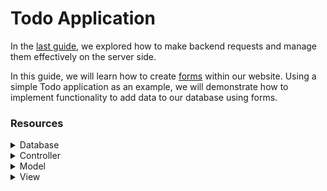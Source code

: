 # Todo Application
In the [last guide](shop.md), we explored how to make backend requests and manage them effectively on the server side.

In this guide, we will learn how to create [forms](../forms/auto-form-validation.md) within our website. Using a simple Todo application as an example, we will demonstrate how to implement functionality to add data to our database using forms.

### Resources
<details>
<summary>Database</summary>
```sql
CREATE TABLE `todo` (
    `id` INT AUTO_INCREMENT PRIMARY KEY,
    `description` VARCHAR(255) NOT NULL,
    `completed` TINYINT NOT NULL DEFAULT 0,
    `active` TINYINT NOT NULL DEFAULT 1,
    `created` TIMESTAMP NOT NULL DEFAULT CURRENT_TIMESTAMP
);
```

```sql
INSERT INTO `todo` (`description`) VALUES
('Buy groceries'),
('Clean the kitchen'),
('Finish reading the book'),
('Take the dog for a walk'),
('Pay utility bills'),
('Call mom'),
('Schedule a dentist appointment'),
('Organize workspace'),
('Update software on laptop'),
('Prepare presentation slides');
```
</details>

<details>
    <summary>Controller</summary>
    TodoController
    ```php
    <?php
        class TodoController extends z_controller {

            public function action_list(Request $req, Response $res) {
                $req->checkPermission("todo.view");

                if ($req->isAction("delete-todo")) {
                    $req->checkPermission("todo.delete");

                    $todoId = $req->getPost("todoId");

                    $req->getModel("Todo")->deleteTodo($todoId);
                    return $res->success();
                }

                if ($req->isAction("complete-todo")) {
                    $todoId = $req->getPost("todoId");

                    $req->getModel("Todo")->completeTodo($todoId);
                    return $res->success();
                }

                $todos = $req->getModel("Todo")->getTodoList();

                return $res->render("todo/list", [
                    "todos" => $todos
                ]);
            }

            public function action_add(Request $req, Response $res) {
                $req->checkPermission("todo.add");

                // Handle here the Form

                return $res->render("todo/add");
            }
        }
    ?>
    ```
</details>

<details>
    <summary>Model</summary>
    TodoModel
    ```php
    <?php
        class TodoModel extends z_model {

            public function getTodoList() {
                $sql = "SELECT *
                        FROM `todo`
                        WHERE `active` = 1";
                return $this->exec($sql)->resultToArray();
            }

            public function deleteTodo($todoId) {
                $sql = "UPDATE `todo`
                        SET `active` = 0
                        WHERE `id` = ?";
                $this->exec($sql, "i", $todoId);
            }

            public function completeTodo($todoId) {
                $sql = "UPDATE `todo`
                        SET `completed` = 1
                        WHERE `id` = ?";
                $this->exec($sql, "i", $todoId);
            }
        }
    ?>
    ```
</details>

<details>
    <summary>View</summary>
    list
    ```html
        <?php return ["body" => function ($opt) { ?>
            <table>
                <thead>
                    <tr>
                        <th>Description</th>
                        <th>Completed</th>
                        <th>Delete</th>
                    </tr>
                </thead>
                <tbody>
                    <?php foreach ($opt["todos"] as $todo) { ?>
                        <tr>
                            <td><?= $todo["description"] ?></td>
                            <td><?= $todo["completed"] ?></td>
                            <td>
                                <?php if($opt["user"]->checkPermission("todo.delete")) { ?>
                                    <button class="delete-todo" data-id="<?= $todo["id"] ?>">Delete</button>
                                <?php } else { ?>
                                    <i>No Permissions</i>
                                <?php } ?>

                                <button class="complete-todo" data-id="<?= $todo["id"] ?>">Complete</button>
                            </td>
                        </tr>
                    <?php } ?>
                </tbody>
            </table>


            <?php if($opt["user"]->checkPermission("todo.delete")) { ?>
                <script>
                    $(".delete-todo").click(function() {
                        var id = $(this).data("id");

                        Z.Request.action('delete-todo', {
                            todoId: id
                        }, (res) => {
                            if(res.result == 'success') {
                                location.reload();
                                return;
                            }
                            alert("An error occurred");
                        });
                    });

                    $(".complete-todo").click(function() {
                        var id = $(this).data("id");

                        Z.Request.action('complete-todo', {
                            todoId: id
                        }, (res) => {
                            if(res.result == 'success') {
                                location.reload();
                                return;
                            }
                            alert("An error occurred");
                        });
                    });
                </script>
            <?php } ?>
        <?php }]; ?>
    ```
</details>

## Setting up our Application
To begin working with forms, we first need to establish a basic structure for our application.
You can start by copying the controllers, models, views, and database files into the section of your project. Using these resources ensures an organized setup, allowing us to focus on implementing functionality and forms effectively.

## How to create a Form?
??? info "What are Forms?"
    A form is an interactive element within a web page that allows users to input and submit data. Using the ZubZet framework, forms can be dynamically created and validated, ensuring efficient data collection and seamless integration with backend processing and database storage.

With the help of the framework, creating a form is straightforward. This form comes with several advantages, including easy management, a wide range of features, and an appealing design.

## Creating a Form in a View
To create a form in a view using ZubZet's framework, start by defining an HTML `div` element with an `id` attribute to serve as the container for the form:
```html
<?php return ["body" => function ($opt) { ?>
    <div id="form"></div>
<?php }]; ?>
```

Next, include a JavaScript block within the view. This script block will be used to configure and define the form:
```html
<?php return ["body" => function ($opt) { ?>
    <div id="form"></div>
    <script>
    </script>
<?php }]; ?>

```

To initialize the form, use the `Z.Forms.create` method from the framework's JavaScript API. The `dom` property specifies the container's ID:
```html
<?php return ["body" => function ($opt) { ?>
    <div id="form"></div>
    <script>
        var form = Z.Forms.create({
            dom: "form",
        });
    </script>
<?php }]; ?>
```

Fields can now be added to the form. For example, to include a text input field for a task description, use the createField method. Define attributes such as `name`, `type`, `text`, and `required` to specify the field's behavior:
``` html
<?php return ["body" => function ($opt) { ?>
    <div id="form"></div>
    <script>
        var form = Z.Forms.create({
            dom: "form",
        });

        form.createField({
            name: "description",
            type: "text",
            text: "Todo",
            required: true,
        });
    </script>
<?php }]; ?>
```
??? info "What does the attributes mean?"
    Each field's attributes serve specific purposes:

    - `name`: Identifies the field for backend processing.
    - `type`: Determines the input type (e.g., text, number, password, or date).
    - `text`: Displays a label for the field above the input.
    - `required`: Specifies whether the field must be filled before submission.

    There are additional attributes available to customize your fields. You can find the full list [here](../forms/auto-form-validation.md)

## Handle Form in the backend
To handle submitted form data, go to your controller which send you the view of the form. Begin by checking for the presence of form data with `$req->hasFormData()`. This function ensures the backend processes only valid form submissions:
```php
<?php
    class TodoController extends z_controller {

        // function action_list

        public function action_add(Request $req, Response $res) {
            $req->checkPermission("todo.add");

            if($req->hasFormData()) {

            }

            return $res->render("todo/add");
        }
    }
?>
```

`$req->hasFormData()` is similar to `req->isAction()`. Both methods are used to check if the frontend is requesting the backend to process a specific action.

Once it is determined that a form needs to be handled, the next step is to validate the form. In this example, we ensure that the `description` field is mandatory and that the user input is between 5 and 15 characters long.

```php
<?php
    class TodoController extends z_controller {

        // function action_list

        public function action_add(Request $req, Response $res) {
            $req->checkPermission("todo.add");

            if($req->hasFormData()) {
                $formResult = $req->validateForm([
                    (new FormField("description"))
                        ->required()->length(5, 15),
                ]);
            }

            return $res->render("todo/add");
        }
    }
?>
```

If validation fails, return errors to the frontend using `$res->formErrors()`:
```php
<?php
    class TodoController extends z_controller {

        // function action_list

        public function action_add(Request $req, Response $res) {
            $req->checkPermission("todo.add");

            if($req->hasFormData()) {
                $formResult = $req->validateForm([
                    (new FormField("description"))
                        ->required()->length(5, 15),
                ]);

                if($formResult->hasErrors) {
                    return $res->formErrors($formResult->errors);
                }
            }

            return $res->render("todo/add");
        }
    }
?>
```

`$formResult->hasErrors()` checks if there is any invalid input. If errors are present, the method return `$res->formErrors($formResult->errors);` sends the errors to the frontend, allowing them to be displayed to the user for correction.

Upon successful validation, use $res->insertDatabase to save the data to a database. Ensure field names in the frontend match database column names:
```php
<?php
    class TodoController extends z_controller {

        // function action_list

        public function action_add(Request $req, Response $res) {
            $req->checkPermission("todo.add");

            if($req->hasFormData()) {
                $formResult = $req->validateForm([
                    (new FormField("description"))
                        ->required()->length(5, 15),
                ]);

                if($formResult->hasErrors) {
                    return $res->formErrors($formResult->errors);
                }

                $res->insertDatabase("todo", $formResult);
                return $res->success();
            }

            return $res->render("todo/add");
        }
    }
?>
```
By following these steps, the form can be created, validated, and handled efficiently, ensuring both the frontend and backend work seamlessly together.

### Summary
- **Z.Forms.create**: Initializes a form within a view. It requires a `dom` attribute to specify the container where the form will be rendered.
- **createField**: Creates individual fields with various attributes to customize their behavior and appearance.
- **hasFormData()**: Similar to `req->isAction()`, it checks if the frontend is requesting the backend to handle form data.
- **validateForm**: Validates form fields based on predefined rules to ensure data meets the intended criteria.
- **formErrors**: Sends validation errors back to the frontend if any fields contain invalid input, allowing for user correction.
- **insertDatabase**: Inserts validated form data directly into the database.

## Next Guide
In the upcoming guide, we will explore how to create and use layouts to organize your website into distinct sections for better structure and maintainability.

[Layouts](layout.md)